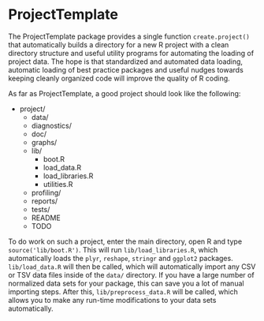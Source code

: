 # ProjectTemplate

The ProjectTemplate package provides a single function `create.project()` that automatically builds a directory for a new R project with a clean directory structure and useful utility programs for automating the loading of project data. The hope is that standardized and automated data loading, automatic loading of best practice packages and useful nudges towards keeping cleanly organized code will improve the quality of R coding.

As far as ProjectTemplate, a good project should look like the following:

* project/
    * data/
    * diagnostics/
    * doc/
    * graphs/
    * lib/
        * boot.R
        * load_data.R
        * load_libraries.R
        * utilities.R
    * profiling/
    * reports/
    * tests/
    * README
    * TODO

To do work on such a project, enter the main directory, open R and type `source('lib/boot.R')`. This will run `lib/load_libraries.R`, which automatically loads the `plyr`, `reshape`, `stringr` and `ggplot2` packages. `lib/load_data.R` will then be called, which will automatically import any CSV or TSV data files inside of the `data/` directory. If you have a large number of normalized data sets for your package, this can save you a lot of manual importing steps. After this, `lib/preprocess_data.R` will be called, which allows you to make any run-time modifications to your data sets automatically.

